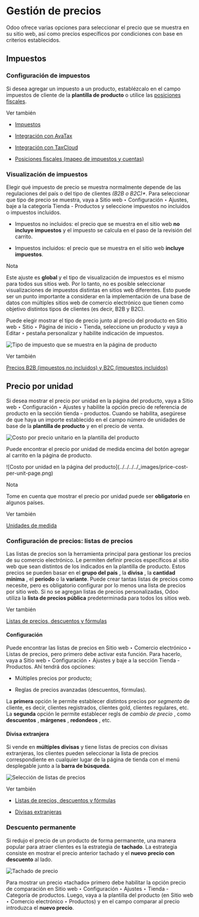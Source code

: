 # Gestión de precios

Odoo ofrece varias opciones para seleccionar el precio que se muestra en su
sitio web, así como precios específicos por condiciones con base en criterios
establecidos.

## Impuestos

### Configuración de impuestos

Si desea agregar un impuesto a un producto, establézcalo en el campo impuestos
de cliente de la **plantilla de producto** o utilice las [posiciones
fiscales](../../../finance/accounting/taxes/fiscal_positions.html).

Ver también

  * [Impuestos](../../../finance/accounting/taxes.html)

  * [Integración con AvaTax](../../../finance/accounting/taxes/avatax.html)

  * [Integración con TaxCloud](../../../finance/accounting/taxes/taxcloud.html)

  * [Posiciones fiscales (mapeo de impuestos y cuentas)](../../../finance/accounting/taxes/fiscal_positions.html)

### Visualización de impuestos

Elegir qué impuesto de precio se muestra normalmente depende de las
regulaciones del país o del tipo de clientes _(B2B o B2C)*_. Para seleccionar
que tipo de precio se muestra, vaya a Sitio web ‣ Configuración ‣ Ajustes,
baje a la categoría Tienda - Productos y seleccione impuestos no incluidos o
impuestos incluidos.

  * Impuestos no incluidos: el precio que se muestra en el sitio web **no incluye impuestos** y el impuesto se calcula en el paso de la revisión del carrito.

  * Impuestos incluidos: el precio que se muestra en el sitio web **incluye impuestos**.

Nota

Este ajuste es **global** y el tipo de visualización de impuestos es el mismo
para todos sus sitios web. Por lo tanto, no es posible seleccionar
visualizaciones de impuestos distintas en sitios web diferentes. Esto puede
ser un punto importante a considerar en la implementación de una base de datos
con múltiples sitios web de comercio electrónico que tienen como objetivo
distintos tipos de clientes (es decir, B2B y B2C).

Puede elegir mostrar el tipo de precio junto al precio del producto en Sitio
web ‣ Sitio ‣ Página de inicio ‣ Tienda, seleccione un producto y vaya a
Editar ‣ pestaña personalizar y habilite indicación de impuestos.

![Tipo de impuesto que se muestra en la página de
producto](../../../../_images/price-tax-display-type.png)

Ver también

[Precios B2B (impuestos no incluidos) y B2C (impuestos
incluidos)](../../../finance/accounting/taxes/B2B_B2C.html)

## Precio por unidad

Si desea mostrar el precio por unidad en la página del producto, vaya a Sitio
web ‣ Configuración ‣ Ajustes y habilite la opción precio de referencia de
producto en la sección tienda - productos. Cuando se habilita, asegúrese de
que haya un importe establecido en el campo número de unidades de base de la
**plantilla de producto** y en el precio de venta.

![Costo por precio unitario en la plantilla del
producto](../../../../_images/price-cost-per-unit.png)

Puede encontrar el precio por unidad de medida encima del botón agregar al
carrito en la página de producto.

![Costo por unidad en la página del producto](../../../../_images/price-cost-
per-unit-page.png)

Nota

Tome en cuenta que mostrar el precio por unidad puede ser **obligatorio** en
algunos países.

Ver también

[Unidades de
medida](../../../inventory_and_mrp/inventory/product_management/product_replenishment/uom.html)

### Configuración de precios: listas de precios

Las listas de precios son la herramienta principal para gestionar los precios
de su comercio electrónico. Le permiten definir precios específicos al sitio
web que sean distintos de los indicados en la plantilla de producto. Estos
precios se pueden basar en el **grupo del país** , la **divisa** , la
**cantidad mínima** , el **periodo** o la **variante**. Puede crear tantas
listas de precios como necesite, pero es obligatorio configurar por lo menos
una lista de precios por sitio web. Si no se agregan listas de precios
personalizadas, Odoo utiliza la **lista de precios pública** predeterminada
para todos los sitios web.

Ver también

[Listas de precios, descuentos y
fórmulas](../../../sales/sales/products_prices/prices/pricing.html)

#### Configuración

Puede encontrar las listas de precios en Sitio web ‣ Comercio electrónico ‣
Listas de precios, pero primero debe activar esta función. Para hacerlo, vaya
a Sitio web ‣ Configuración ‣ Ajustes y baje a la sección Tienda - Productos.
Ahí tendrá dos opciones:

  * Múltiples precios por producto;

  * Reglas de precios avanzadas (descuentos, fórmulas).

La **primera** opción le permite establecer distintos precios por _segmento_
de cliente, es decir, clientes registrados, clientes gold, clientes regulares,
etc. La **segunda** opción le permite establecer regls de _cambio de precio_ ,
como **descuentos** , **márgenes** , **redondeos** , etc.

#### Divisa extranjera

Si vende en **múltiples divisas** y tiene listas de precios con divisas
extranjeras, los clientes pueden seleccionar la lista de precios
correspondiente en cualquier lugar de la página de tienda con el menú
desplegable junto a la **barra de búsqueda**.

![Selección de listas de precios](../../../../_images/price-pricelists.png)

Ver también

  * [Listas de precios, descuentos y fórmulas](../../../sales/sales/products_prices/prices/pricing.html)

  * [Divisas extranjeras](../../../sales/sales/products_prices/prices/currencies.html)

### Descuento permanente

Si redujo el precio de un producto de forma permanente, una manera popular
para atraer clientes es la estrategia de **tachado**. La estrategia consiste
en mostrar el precio anterior tachado y el **nuevo precio con descuento** al
lado.

![Tachado de precio](../../../../_images/price-strikethrough.png)

Para mostrar un precio «tachado» primero debe habilitar la opción precio de
comparación en Sitio web ‣ Configuración ‣ Ajustes ‣ Tienda - Categoría de
productos. Luego, vaya a la plantilla del producto (en Sitio web ‣ Comercio
electrónico ‣ Productos) y en el campo comparar al precio introduzca el
**nuevo precio**.

